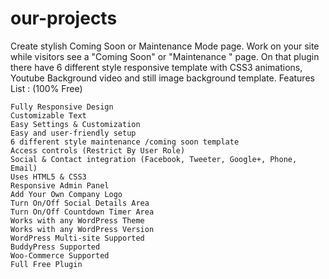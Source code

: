 our-projects
============

Create stylish Coming Soon or Maintenance Mode page. Work on your site while visitors see a "Coming Soon" or "Maintenance " page. On that plugin there have 6 different style responsive template with CSS3 animations, Youtube Background video and still image background template.
Features List : (100% Free)

    Fully Responsive Design
    Customizable Text
    Easy Settings & Customization
    Easy and user-friendly setup
    6 different style maintenance /coming soon template
    Access controls (Restrict By User Role)
    Social & Contact integration (Facebook, Tweeter, Google+, Phone, Email)
    Uses HTML5 & CSS3
    Responsive Admin Panel
    Add Your Own Company Logo
    Turn On/Off Social Details Area
    Turn On/Off Countdown Timer Area
    Works with any WordPress Theme
    Works with any WordPress Version
    WordPress Multi-site Supported
    BuddyPress Supported
    Woo-Commerce Supported
    Full Free Plugin

